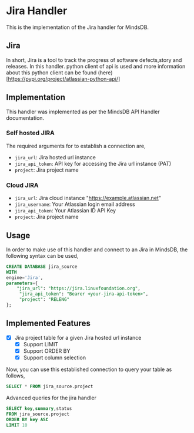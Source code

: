 # Jira Handler

This is the implementation of the Jira handler for MindsDB.

## Jira
In short, Jira is a tool to track the progress of software defects,story and releases.
In this handler. python client of api is used and more information about this python client can be found (here)[https://pypi.org/project/atlassian-python-api/]


## Implementation
This handler was implemented as per the MindsDB API Handler documentation.


### Self hosted JIRA
The required arguments for to establish a connection are,
* `jira_url`: Jira hosted url instance
* `jira_api_token`: API key for accessing the Jira url instance (PAT)
* `project`: Jira project name 

### Cloud JIRA

* `jira_url`: Jira cloud instance "https://example.atlassian.net"
* `jira_username`: Your Atlassian login email address
* `jira_api_token`: Your Atlassian ID API Key
* `project`: Jira project name 


## Usage
In order to make use of this handler and connect to an Jira in MindsDB, the following syntax can be used,
~~~~sql
CREATE DATABASE jira_source
WITH
engine='Jira',
parameters={
    "jira_url": "https://jira.linuxfoundation.org",
     "jira_api_token": "Bearer <your-jira-api-token>",
     "project": "RELENG"   
};
~~~~

## Implemented Features

- [x] Jira project table for a given Jira hosted url instance
  - [x] Support LIMIT
  - [x] Support ORDER BY
  - [x] Support column selection

Now, you can use this established connection to query your table as follows,
~~~~sql
SELECT * FROM jira_source.project
~~~~

Advanced queries for the jira handler

~~~~sql
SELECT key,summary,status
FROM jira_source.project
ORDER BY key ASC
LIMIT 10
~~~~ 
